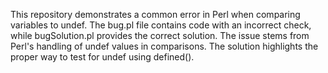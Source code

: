 This repository demonstrates a common error in Perl when comparing variables to undef. The bug.pl file contains code with an incorrect check, while bugSolution.pl provides the correct solution.  The issue stems from Perl's handling of undef values in comparisons.  The solution highlights the proper way to test for undef using defined().